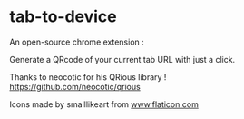 # tab-to-device
An open-source chrome extension : 

Generate a QRcode of your current tab URL with just a click.

Thanks to neocotic for his QRious library ! https://github.com/neocotic/qrious

Icons made by smalllikeart from www.flaticon.com
